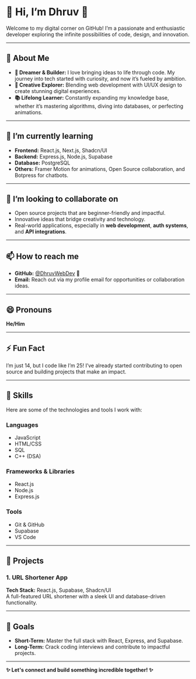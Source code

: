 # 👋 Hi, I’m Dhruv 🍉  
Welcome to my digital corner on GitHub! I’m a passionate and enthusiastic developer exploring the infinite possibilities of code, design, and innovation.

---

## 👀 About Me  
- **🚀 Dreamer & Builder:** I love bringing ideas to life through code. My journey into tech started with curiosity, and now it’s fueled by ambition.  
- **🎨 Creative Explorer:** Blending web development with UI/UX design to create stunning digital experiences.  
- **📚 Lifelong Learner:** Constantly expanding my knowledge base, whether it’s mastering algorithms, diving into databases, or perfecting animations.  

---

## 🌱 I’m currently learning  
- **Frontend:** React.js, Next.js, Shadcn/UI  
- **Backend:** Express.js, Node.js, Supabase  
- **Database:** PostgreSQL  
- **Others:** Framer Motion for animations, Open Source collaboration, and Botpress for chatbots.  

---

## 💞️ I’m looking to collaborate on  
- Open source projects that are beginner-friendly and impactful.  
- Innovative ideas that bridge creativity and technology.  
- Real-world applications, especially in **web development**, **auth systems**, and **API integrations**.

---

## 📫 How to reach me  
- **GitHub:** [@DhruvWebDev](https://github.com/dhruvWebDev) 🍉  
- **Email:** Reach out via my profile email for opportunities or collaboration ideas.  

---

## 😄 Pronouns  
**He/Him**  

---

## ⚡ Fun Fact  
I’m just 14, but I code like I’m 25! I’ve already started contributing to open source and building projects that make an impact.  

---

## 🌟 Skills  
Here are some of the technologies and tools I work with:  
### Languages  
- JavaScript  
- HTML/CSS  
- SQL  
- C++ (DSA)

### Frameworks & Libraries  
- React.js  
- Node.js  
- Express.js  

### Tools  
- Git & GitHub  
- Supabase  
- VS Code  

---

## 📂 Projects  
### **1. URL Shortener App**  
**Tech Stack:** React.js, Supabase, Shadcn/UI  
A full-featured URL shortener with a sleek UI and database-driven functionality.  

---

## 🎯 Goals  
- **Short-Term:** Master the full stack with React, Express, and Supabase.  
- **Long-Term:** Crack coding interviews and contribute to impactful projects.  

---

**✨ Let's connect and build something incredible together! ✨**  
